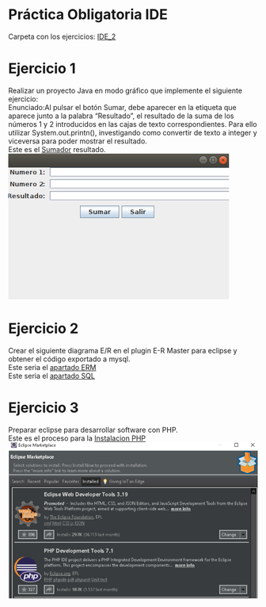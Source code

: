 # Práctica Obligatoria IDE
Carpeta con los ejercicios: [IDE_2](https://github.com/Valle8/EntornosDeDesarrollo/tree/master/Entornos/src/EDI_2)
 # Ejercicio 1
 Realizar un proyecto Java en modo gráfico que implemente el siguiente ejercicio:
 </br>
 Enunciado:Al pulsar el botón Sumar, debe aparecer en la etiqueta que aparece junto a la palabra “Resultado”, el resultado de la suma
de los números 1 y 2 introducidos en las cajas de texto correspondientes. Para ello utilizar System.out.printn(), investigando
como convertir de texto a integer y viceversa para poder mostrar el resultado.
</br>
 Este es el [Sumador](https://github.com/Valle8/EntornosDeDesarrollo/blob/master/Entornos/src/EDI_2/Sumador.java) resultado.
 </br>
 ![alt text](https://github.com/Valle8/EntornosDeDesarrollo/blob/master/Entornos/src/EDI_2/sumador.png)
# Ejercicio 2
Crear el siguiente diagrama E/R en el plugin E-R Master para eclipse y obtener el código exportado a mysql.
</br>
Este seria el [apartado ERM](https://github.com/Valle8/EntornosDeDesarrollo/blob/master/Entornos/src/EDI_2/ERMaster.erm)
</br>
Este seria el [apartado SQL](https://github.com/Valle8/EntornosDeDesarrollo/blob/master/Entornos/src/EDI_2/ERMaster.sql)
# Ejercicio 3 
Preparar eclipse para desarrollar software con PHP.
</br>
Este es el proceso para la [Instalacion PHP](https://github.com/Valle8/EntornosDeDesarrollo/blob/master/Entornos/src/EDI_2/Instalacion%20de%20PHP.pdf)
</br>
 ![image](https://github.com/Valle8/EntornosDeDesarrollo/blob/master/Entornos/src/EDI_2/php.png)
